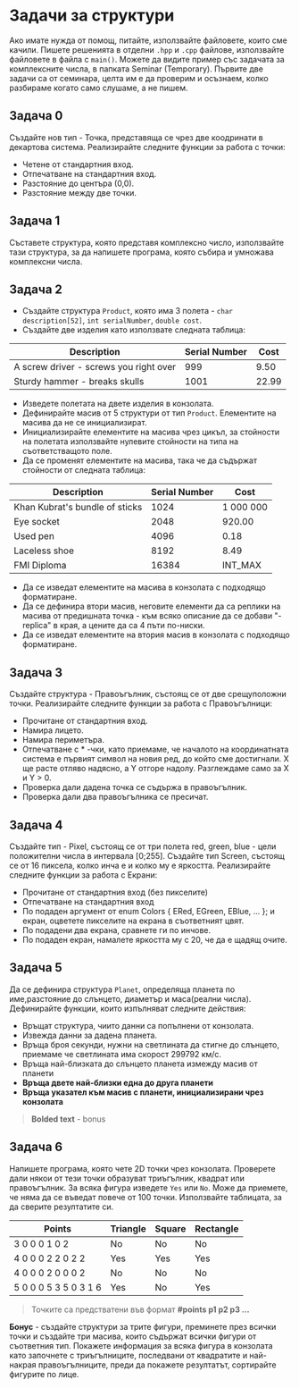 # Задачи за структури
Ако имате нужда от помощ, питайте, използвайте файловете, които сме качили. Пишете решенията в отделни `.hpp` и `.cpp` файлове, използвайте файловете в файла с `main()`. Можете да видите пример със задачата за комплексните числа, в папката Seminar (Temporary). Първите две задачи са от семинара, целта им е да проверим и осъзнаем, колко разбираме когато само слушаме, а не пишем.

## Задача 0
Създайте нов тип - Точка, представяща се чрез две коодринати в декартова система. Реализирайте следните функции за работа с точки:
 * Четене от стандартния вход.
 * Отпечатване на стандартния вход.
 * Разстояние до центъра (0,0).
 * Разстояние между две точки.

## Задача 1
Съставете структура, която представя комплексно число, използвайте тази структура, за да напишете програма, която събира и умножава комплексни числа.

## Задача 2
 * Създайте структура `Product`, която има 3 полета - `char description[52]`, `int serialNumber`, `double cost`.
 * Създайте две изделия като използвате следната таблица:

|Description|Serial Number| Cost|
|---|----|---|
|A screw driver - screws you right over| 999 |9.50 |
|Sturdy hammer - breaks skulls | 1001 | 22.99 |

 * Изведете полетата на двете изделия в конзолата.
 * Дефинирайте масив от 5 структури от тип `Product`. Елементите на масива да не се инициализират.
 * Инициализирайте елементите на масива чрез цикъл, за стойности на полетата използвайте нулевите стойности на типа на съответстващото поле.
 * Да се променят елементите на масива, така че да съдържат стойности от следната таблица:

|Description|Serial Number| Cost|
|---|----|---|
|Khan Kubrat's bundle of sticks| 1024 | 1 000 000 |
|Eye socket | 2048 | 920.00 |
|Used pen | 4096 | 0.18 |
|Laceless shoe | 8192 | 8.49 |
|FMI Diploma | 16384| INT_MAX |

 * Да се изведат елементите на масива в конзолата с подходящо форматиране.
 * Да се дефинира втори масив, неговите елементи да са реплики на масива от предишната точка - към всяко описание да се добави "- replica" в края, а цените да са 4 пъти по-ниски.
 * Да се изведат елементите на втория масив в конзолата с подходящо форматиране.

## Задача 3
Създайте структура - Правоъгълник, състоящ се от две срещуположни точки.
Реализирайте следните функции за работа с Правоъгълници:
 * Прочитане от стандартния вход.
 * Намира лицето.
 * Намира периметъра.
 * Отпечатване с * -чки, като приемаме, че началото на координатната система е първият символ на новия ред, до който сме достигнали. Х ще расте отляво надясно, а Y отгоре надолу. Разглеждаме само за Х и Y > 0.
 * Проверка дали дадена точка се съдържа в правоъгълник.
 * Проверка дали два правоъгълника се пресичат.

## Задача 4
Създайте тип - Pixel, състоящ се от три полета red, green, blue - цели положителни числа в интервала [0;255].
Създайте тип Screen, състоящ се от 16 пиксела, колко инча е и колко
му е яркостта.
Реализирайте следните функции за работа с Екрани:
 * Прочитане от стандартния вход (без пикселите)
 * Отпечатване на стандартния вход
 * По подаден аргумент от enum Colors { ERed, EGreen, EBlue, ... }; и екран, оцветете пикселите на екрана в съответният цвят.
 * По подадени два екрана, сравнете ги по инчове.
 * По подаден екран, намалете яркостта му с 20, че да е щадящ очите.

## Задача 5
Да се дефинира структура `Planet`, определяща планета по име,разстояние до слънцето, диаметър и маса(реални числа). Дефинирайте функции, които изпълняват следните действия:
 * Връщат структура, чиито данни са попълнени от конзолата.
 * Извежда данни за дадена планета.
 * Връща броя секунди, нужни на светлината да стигне до слънцето, приемаме че светлината има скорост 299792 км/с.
 * Връща най-близката до слънцето планета измежду масив от планети
 * __Връща двете най-близки една до друга планети__
 * __Връща указател към масив с планети, инициализирани чрез конзолата__
 > **Bolded text** - bonus

## Задача 6
Напишете програма, която чете 2D точки чрез конзолата. Проверете дали някои от тези точки образуват триъгълник, квадрат или правоъгълник. За всяка фигура изведете `Yes` или `No`. Може да приемете, че няма да се въведат повече от 100 точки. Използвайте таблицата, за да сверите резултатите си.


| Points | Triangle | Square | Rectangle |
| --- | --- | --- | --- |
| 3 0 0 0 1 0 2| No | No | No |
| 4 0 0 0 2 2 0 2 2 | Yes | Yes | Yes |
| 4 0 0 0 2 0 0 0 2 | No | No | No |
| 5 0 0 0 5 3 5 0 3 1 6 | Yes | No | Yes |

> Точките са предстватени във формат **#points p1 p2 p3 ...**

**Бонус** - създайте структури за трите фигури, преминете през всички точки и създайте три масива, които съдържат всички фигури от съответния тип. Покажете информация за всяка фигура в конзолата като започнете с триъгълниците, последвани от квадратите и най-накрая правоъгълниците, преди да покажете резултатът, сортирайте фигурите по лице.





